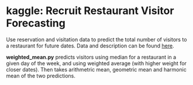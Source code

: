 # kaggle: Recruit Restaurant Visitor Forecasting
Use reservation and visitation data to predict the total number of visitors to a restaurant for future dates. 
Data and description can be found [here](https://www.kaggle.com/c/recruit-restaurant-visitor-forecasting).

**weighted_mean.py** predicts visitors using median for a restaurant in a given day of the week, and using weighted average (with higher weight for closer dates). Then takes arithmetric mean, geometric mean and harmonic mean of the two predictions. 
